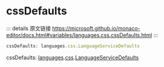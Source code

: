 # cssDefaults
        
::: details 原文链接
https://microsoft.github.io/monaco-editor/docs.html#variables/languages.css.cssDefaults.html
:::

```ts
cssDefaults: languages.css.LanguageServiceDefaults
```
cssDefaults: [languages](/api/languages.md).[css](/api/languages/css.md).[LanguageServiceDefaults](/api/languages/css/LanguageServiceDefaults.md)